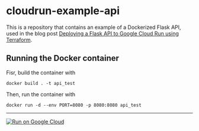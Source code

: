 # cloudrun-example-api
 
This is a repository that contains an example of a Dockerized Flask API, used in the blog post [Deploying a Flask API to Google Cloud Run using Terraform]().

## Running the Docker container

Fisr, build the container with

```
docker build . -t api_test
```

Then, run the container with

```
docker run -d --env PORT=8080 -p 8080:8080 api_test
```

---

[![Run on Google Cloud](https://deploy.cloud.run/button.svg)](https://deploy.cloud.run)
